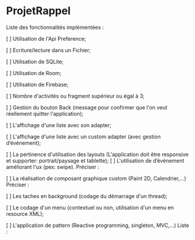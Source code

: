 # ProjetRappel

Liste des fonctionnalités implémentées :


[ ] Utilisation de l'Api Preference;

[ ] Ecriture/lecture dans un Fichier;

[ ] Utilisation de SQLite;

[ ] Utilisation de Room;

[ ] Utilisation de Firebase;

[ ] Nombre d'activités ou fragment supérieur ou égal à 3;

[ ] Gestion du bouton Back (message pour confirmer que l'on veut réellement quitter l'application);

[ ] L'affichage d'une liste avec son adapter;

[ ] L'affichage d'une liste avec un custom adapter (avec gestion d’événement);

[ ] La pertinence d'utilisation des layouts (L'application doit être responsive et supporter: portrait/paysage et tablette);
[ ] L'utilisation de d’événement améliorant l'ux (pex: swipe). Préciser :


[ ] La réalisation de composant graphique custom (Paint 2D, Calendrier,...) Préciser :


[ ] Les taches en background (codage du démarrage d'un thread);

[ ] Le codage d'un menu (contextuel ou non, utilisation d'un menu en resource XML);

[ ] L'application de pattern (Reactive programming, singleton, MVC,...) Liste :
